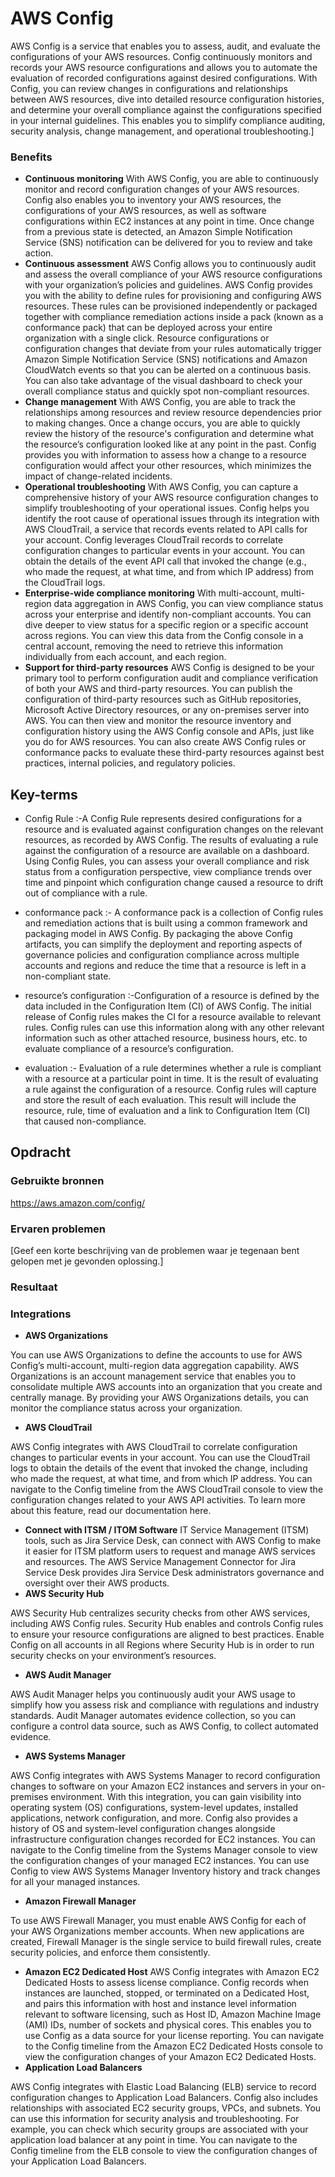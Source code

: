 # AWS Config
AWS Config is a service that enables you to assess, audit, and evaluate the configurations of your AWS resources. Config continuously monitors and records your AWS resource configurations and allows you to automate the evaluation of recorded configurations against desired configurations. With Config, you can review changes in configurations and relationships between AWS resources, dive into detailed resource configuration histories, and determine your overall compliance against the configurations specified in your internal guidelines. This enables you to simplify compliance auditing, security analysis, change management, and operational troubleshooting.]

### Benefits
* **Continuous monitoring**
With AWS Config, you are able to continuously monitor and record configuration changes of your AWS resources. Config also enables you to inventory your AWS resources, the configurations of your AWS resources, as well as software configurations within EC2 instances at any point in time. Once change from a previous state is detected, an Amazon Simple Notification Service (SNS) notification can be delivered for you to review and take action.
* **Continuous assessment**
AWS Config allows you to continuously audit and assess the overall compliance of your AWS resource configurations with your organization’s policies and guidelines. AWS Config provides you with the ability to define rules for provisioning and configuring AWS resources. These rules can be provisioned independently or packaged together with compliance remediation actions inside a pack (known as a conformance pack) that can be deployed across your entire organization with a single click. Resource configurations or configuration changes that deviate from your rules automatically trigger Amazon Simple Notification Service (SNS) notifications and Amazon CloudWatch events so that you can be alerted on a continuous basis. You can also take advantage of the visual dashboard to check your overall compliance status and quickly spot non-compliant resources.
* **Change management**
With AWS Config, you are able to track the relationships among resources and review resource dependencies prior to making changes. Once a change occurs, you are able to quickly review the history of the resource's configuration and determine what the resource’s configuration looked like at any point in the past. Config provides you with information to assess how a change to a resource configuration would affect your other resources, which minimizes the impact of change-related incidents.
* **Operational troubleshooting**
With AWS Config, you can capture a comprehensive history of your AWS resource configuration changes to simplify troubleshooting of your operational issues. Config helps you identify the root cause of operational issues through its integration with AWS CloudTrail, a service that records events related to API calls for your account. Config leverages CloudTrail records to correlate configuration changes to particular events in your account. You can obtain the details of the event API call that invoked the change (e.g., who made the request, at what time, and from which IP address) from the CloudTrail logs.
* **Enterprise-wide compliance monitoring**
With multi-account, multi-region data aggregation in AWS Config, you can view compliance status across your enterprise and identify non-compliant accounts. You can dive deeper to view status for a specific region or a specific account across regions. You can view this data from the Config console in a central account, removing the need to retrieve this information individually from each account, and each region.
* **Support for third-party resources**
AWS Config is designed to be your primary tool to perform configuration audit and compliance verification of both your AWS and third-party resources. You can publish the configuration of third-party resources such as GitHub repositories, Microsoft Active Directory resources, or any on-premises server into AWS. You can then view and monitor the resource inventory and configuration history using the AWS Config console and APIs, just like you do for AWS resources. You can also create AWS Config rules or conformance packs to evaluate these third-party resources against best practices, internal policies, and regulatory policies.

## Key-terms
* Config Rule :-A Config Rule represents desired configurations for a resource and is evaluated against configuration changes on the relevant resources, as recorded by AWS Config. The results of evaluating a rule against the configuration of a resource are available on a dashboard. Using Config Rules, you can assess your overall compliance and risk status from a configuration perspective, view compliance trends over time and pinpoint which configuration change caused a resource to drift out of compliance with a rule.


* conformance pack :-
A conformance pack is a collection of Config rules and remediation actions that is built using a common framework and packaging model in AWS Config. By packaging the above Config artifacts, you can simplify the deployment and reporting aspects of governance policies and configuration compliance across multiple accounts and regions and reduce the time that a resource is left in a non-compliant state.

* resource’s configuration :-Configuration of a resource is defined by the data included in the Configuration Item (CI) of AWS Config. The initial release of Config rules makes the CI for a resource available to relevant rules. Config rules can use this information along with any other relevant information such as other attached resource, business hours, etc. to evaluate compliance of a resource’s configuration.

* evaluation :- Evaluation of a rule determines whether a rule is compliant with a resource at a particular point in time. It is the result of evaluating a rule against the configuration of a resource. Config rules will capture and store the result of each evaluation. This result will include the resource, rule, time of evaluation and a link to Configuration Item (CI) that caused non-compliance.

## Opdracht
### Gebruikte bronnen
https://aws.amazon.com/config/

### Ervaren problemen
[Geef een korte beschrijving van de problemen waar je tegenaan bent gelopen met je gevonden oplossing.]

### Resultaat

### Integrations
* **AWS Organizations**

You can use AWS Organizations to define the accounts to use for AWS Config’s multi-account, multi-region data aggregation capability. AWS Organizations is an account management service that enables you to consolidate multiple AWS accounts into an organization that you create and centrally manage. By providing your AWS Organizations details, you can monitor the compliance status across your organization.
* **AWS CloudTrail**

AWS Config integrates with AWS CloudTrail to correlate configuration changes to particular events in your account. You can use the CloudTrail logs to obtain the details of the event that invoked the change, including who made the request, at what time, and from which IP address. You can navigate to the Config timeline from the AWS CloudTrail console to view the configuration changes related to your AWS API activities. To learn more about this feature, read our documentation here.
* **Connect with ITSM / ITOM Software**
IT Service Management (ITSM) tools, such as Jira Service Desk, can connect with AWS Config to make it easier for ITSM platform users to request and manage AWS services and resources. The AWS Service Management Connector for Jira Service Desk provides Jira Service Desk administrators governance and oversight over their AWS products.
* **AWS Security Hub**

AWS Security Hub centralizes security checks from other AWS services, including AWS Config rules. Security Hub enables and controls Config rules to ensure your resource configurations are aligned to best practices. Enable Config on all accounts in all Regions where Security Hub is in order to run security checks on your environment’s resources.
* **AWS Audit Manager**

AWS Audit Manager helps you continuously audit your AWS usage to simplify how you assess risk and compliance with regulations and industry standards. Audit Manager automates evidence collection, so you can configure a control data source, such as AWS Config, to collect automated evidence.
* **AWS Systems Manager**

AWS Config integrates with AWS Systems Manager to record configuration changes to software on your Amazon EC2 instances and servers in your on-premises environment. With this integration, you can gain visibility into operating system (OS) configurations, system-level updates, installed applications, network configuration, and more. Config also provides a history of OS and system-level configuration changes alongside infrastructure configuration changes recorded for EC2 instances. You can navigate to the Config timeline from the Systems Manager console to view the configuration changes of your managed EC2 instances. You can use Config to view AWS Systems Manager Inventory history and track changes for all your managed instances.
* **Amazon Firewall Manager**

To use AWS Firewall Manager, you must enable AWS Config for each of your AWS Organizations member accounts. When new applications are created, Firewall Manager is the single service to build firewall rules, create security policies, and enforce them consistently.
* **Amazon EC2 Dedicated Host**
AWS Config integrates with Amazon EC2 Dedicated Hosts to assess license compliance. Config records when instances are launched, stopped, or terminated on a Dedicated Host, and pairs this information with host and instance level information relevant to software licensing, such as Host ID, Amazon Machine Image (AMI) IDs, number of sockets and physical cores. This enables you to use Config as a data source for your license reporting. You can navigate to the Config timeline from the Amazon EC2 Dedicated Hosts console to view the configuration changes of your Amazon EC2 Dedicated Hosts.
* **Application Load Balancers**

AWS Config integrates with Elastic Load Balancing (ELB) service to record configuration changes to Application Load Balancers. Config also includes relationships with associated EC2 security groups, VPCs, and subnets. You can use this information for security analysis and troubleshooting. For example, you can check which security groups are associated with your application load balancer at any point in time. You can navigate to the Config timeline from the ELB console to view the configuration changes of your Application Load Balancers.